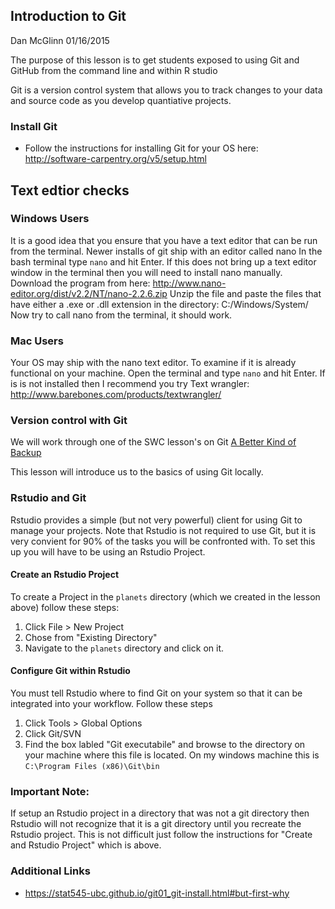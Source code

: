 Introduction to Git
-------------------

Dan McGlinn
01/16/2015

The purpose of this lesson is to get students exposed to using Git and GitHub
from the command line and within R studio

Git is a version control system that allows you to track changes to your data
and source code as you develop quantiative projects. 

### Install Git

* Follow the instructions for installing Git for your OS here: 
http://software-carpentry.org/v5/setup.html

## Text edtior checks
### Windows Users
It is a good idea that you ensure that you have a text editor that can be run
from the terminal. Newer installs of git ship with an editor called nano
In the bash terminal type `nano` and hit Enter. 
If this does not bring up a text editor window in the terminal then you will
need to install nano manually. 
Download the program from here: 
http://www.nano-editor.org/dist/v2.2/NT/nano-2.2.6.zip
Unzip the file and paste the files that have either a .exe or .dll extension
in the directory: C:/Windows/System/
Now try to call nano from the terminal, it should work.

### Mac Users
Your OS may ship with the nano text editor. To examine if it is already 
functional on your machine. Open the terminal and type `nano` and hit Enter.
If is is not installed then I recommend you try Text wrangler: 
http://www.barebones.com/products/textwrangler/


### Version control with Git
We will work through one of the SWC lesson's on Git
[A Better Kind of Backup](http://software-carpentry.org/v5/novice/git/01-backup.html)

This lesson will introduce us to the basics of using Git locally. 

### Rstudio and Git
Rstudio provides a simple (but not very powerful) client for using Git to manage
your projects. Note that Rstudio is not required to use Git, but it is very 
convient for 90% of the tasks you will be confronted with. To set this up you
will have to be using an Rstudio Project. 

#### Create an Rstudio Project
To create a Project in the `planets` directory (which we created in the lesson
above) follow these steps:

1. Click File > New Project
2. Chose from "Existing Directory"
3. Navigate to the `planets` directory and click on it.

#### Configure Git within Rstudio
You must tell Rstudio where to find Git on your system so that it can be
integrated into your workflow. Follow these steps

1. Click Tools > Global Options
2. Click Git/SVN 
3. Find the box labled "Git executabile" and browse to the directory on your
machine where this file is located. On my windows machine this is 
`C:\Program Files (x86)\Git\bin`

### Important Note:
If setup an Rstudio project in a directory that was not a git directory then 
Rstudio will not recognize that it is a git directory until you recreate the 
Rstudio project. This is not difficult just follow the instructions for 
"Create and Rstudio Project" which is above.

### Additional Links
* https://stat545-ubc.github.io/git01_git-install.html#but-first-why
